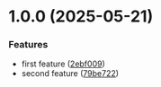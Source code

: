 # 1.0.0 (2025-05-21)


### Features

* first feature ([2ebf009](https://github.com/dadiorchen/test-semantic-release/commit/2ebf009f50fa5acc2621b4cf534be0bb9901e6b3))
* second feature ([79be722](https://github.com/dadiorchen/test-semantic-release/commit/79be72246df1739451ab173b13ac0c45b1edd4ba))
